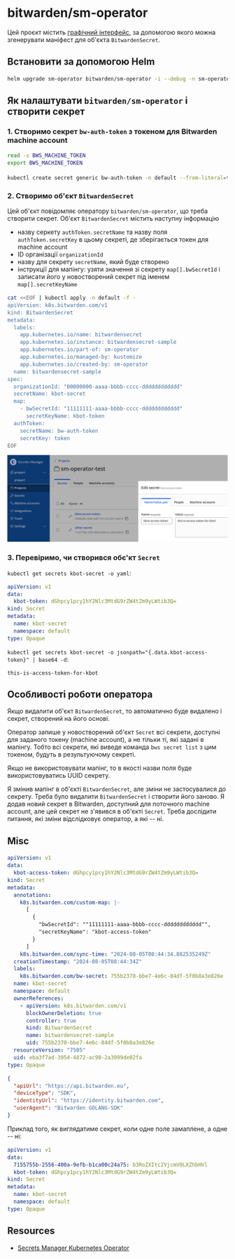 # bitwarden/sm-operator

Цей проєкт містить [графічний інтерфейс](gui/index.html), за допомогою якого можна згенерувати 
маніфест для об'єкта `BitwardenSecret`.

## Встановити за допомогою Helm

```sh
helm upgrade sm-operator bitwarden/sm-operator -i --debug -n sm-operator-system --create-namespace --values my-values.yaml --devel
```

## Як налаштувати `bitwarden/sm-operator` і створити секрет

### 1. Створимо секрет `bw-auth-token` з токеном для Bitwarden machine account

```sh
read -s BWS_MACHINE_TOKEN
export BWS_MACHINE_TOKEN

kubectl create secret generic bw-auth-token -n default --from-literal=token="${BWS_MACHINE_TOKEN}"
```

### 2. Створимо об'єкт `BitwardenSecret`

Цей об'єкт повідомляє оператору `bitwarden/sm-operator`, що треба створити секрет. Об'єкт `BitwardenSecret` містить наступну інформацію

- назву серкету `authToken.secretName` та назву поля `authToken.secretKey` в цьому секреті, де зберігається токен для machine account
- ID організації `organizationId`
- назву для секрету `secretName`, який буде створено
- інструкції для мапінгу: узяти значення зі секрету `map[].bwSecretId` і записати його у новостворений секрет під іменем `map[].secretKeyName`

```sh
cat <<EOF | kubectl apply -n default -f -
apiVersion: k8s.bitwarden.com/v1
kind: BitwardenSecret
metadata:
  labels:
    app.kubernetes.io/name: bitwardensecret
    app.kubernetes.io/instance: bitwardensecret-sample
    app.kubernetes.io/part-of: sm-operator
    app.kubernetes.io/managed-by: kustomize
    app.kubernetes.io/created-by: sm-operator
  name: bitwardensecret-sample
spec:
  organizationId: "00000000-aaaa-bbbb-cccc-dddddddddddd"
  secretName: kbot-secret
  map:
    - bwSecretId: "11111111-aaaa-bbbb-cccc-dddddddddddd"
      secretKeyName: kbot-token
  authToken:
    secretName: bw-auth-token
    secretKey: token
EOF
```

![](image.png)

### 3. Перевіримо, чи створився обє'кт `Secret`

`kubectl get secrets kbot-secret -o yaml`:

```yaml
apiVersion: v1
data:
  kbot-token: dGhpcy1pcy1hY2Nlc3MtdG9rZW4tZm9yLWtib3Q=
kind: Secret
metadata:
  name: kbot-secret
  namespace: default
type: Opaque
```

`kubectl get secrets kbot-secret -o jsonpath="{.data.kbot-access-token}" | base64 -d`:

```
this-is-access-token-for-kbot
```

## Особливості роботи оператора

Якщо видалити об'єкт `BitwardenSecret`, то автоматично буде видалено і секрет, створений на його основі.

Оператор запише у новостворений об'єкт `Secret` всі секрети, доступні для заданого токену (machine account), а не тільки ті, які задані в мапінгу.
Тобто всі секрети, які виведе команда `bws secret list` з цим токеном, будуть в результуючому секреті.

Якщо не використовувати мапінг, то в якості назви поля буде використовуватись UUID секрету.

Я змінив мапінг в об'єкті `BitwardenSecret`, але зміни не застосувалися до секрету. Треба було видалити `BitwardenSecret` і створити його заново.
Я додав новий секрет в Bitwarden, доступний для поточного machine account, але цей секрет не з'явився в об'єкті `Secret`.
Треба дослідити питання, які зміни відслідковує оператор, а які -- ні.

## Misc

```yaml
apiVersion: v1
data:
  kbot-access-token: dGhpcy1pcy1hY2Nlc3MtdG9rZW4tZm9yLWtib3Q=
kind: Secret
metadata:
  annotations:
    k8s.bitwarden.com/custom-map: |-
      [
        {
          "bwSecretId": ""11111111-aaaa-bbbb-cccc-dddddddddddd"",
          "secretKeyName": "kbot-access-token"
        }
      ]
    k8s.bitwarden.com/sync-time: "2024-08-05T08:44:34.882535249Z"
  creationTimestamp: "2024-08-05T08:44:34Z"
  labels:
    k8s.bitwarden.com/bw-secret: 755b2370-bbe7-4e6c-84df-5f0b8a3e826e
  name: kbot-secret
  namespace: default
  ownerReferences:
    - apiVersion: k8s.bitwarden.com/v1
      blockOwnerDeletion: true
      controller: true
      kind: BitwardenSecret
      name: bitwardensecret-sample
      uid: 755b2370-bbe7-4e6c-84df-5f0b8a3e826e
  resourceVersion: "7505"
  uid: eba3f7ad-3954-4872-ac90-2a3099de02fa
type: Opaque
```

```json
{
  "apiUrl": "https://api.bitwarden.eu",
  "deviceType": "SDK",
  "identityUrl": "https://identity.bitwarden.com",
  "userAgent": "Bitwarden GOLANG-SDK"
}
```

Приклад того, як виглядатиме секрет, коли одне поле замаплене, а одне -- ні:

```yaml
apiVersion: v1
data:
  7155755b-2556-400a-9efb-b1ca00c24a75: b3RoZXItc2VjcmV0LXZhbHVl
  kbot-token: dGhpcy1pcy1hY2Nlc3MtdG9rZW4tZm9yLWtib3Q=
kind: Secret
metadata:
  name: kbot-secret
  namespace: default
type: Opaque
```

## Resources

- [Secrets Manager Kubernetes Operator](https://bitwarden.com/help/secrets-manager-kubernetes-operator/)

